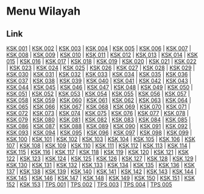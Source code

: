 # Menu Wilayah

## Link

[KSK 001](https://github.com/gigit-pemilu/pemilu-2024-99-luar-negeri/tree/main/pileg-dpr/hitung-suara/sub/99-luar-negeri/sub/63-kuching-malaysia/sub/01-kuching-malaysia/sub/0001-kuching-malaysia/sub/006-ksk-001)
 | 
[KSK 002](https://github.com/gigit-pemilu/pemilu-2024-99-luar-negeri/tree/main/pileg-dpr/hitung-suara/sub/99-luar-negeri/sub/63-kuching-malaysia/sub/01-kuching-malaysia/sub/0001-kuching-malaysia/sub/007-ksk-002)
 | 
[KSK 003](https://github.com/gigit-pemilu/pemilu-2024-99-luar-negeri/tree/main/pileg-dpr/hitung-suara/sub/99-luar-negeri/sub/63-kuching-malaysia/sub/01-kuching-malaysia/sub/0001-kuching-malaysia/sub/008-ksk-003)
 | 
[KSK 004](https://github.com/gigit-pemilu/pemilu-2024-99-luar-negeri/tree/main/pileg-dpr/hitung-suara/sub/99-luar-negeri/sub/63-kuching-malaysia/sub/01-kuching-malaysia/sub/0001-kuching-malaysia/sub/009-ksk-004)
 | 
[KSK 005](https://github.com/gigit-pemilu/pemilu-2024-99-luar-negeri/tree/main/pileg-dpr/hitung-suara/sub/99-luar-negeri/sub/63-kuching-malaysia/sub/01-kuching-malaysia/sub/0001-kuching-malaysia/sub/010-ksk-005)
 | 
[KSK 006](https://github.com/gigit-pemilu/pemilu-2024-99-luar-negeri/tree/main/pileg-dpr/hitung-suara/sub/99-luar-negeri/sub/63-kuching-malaysia/sub/01-kuching-malaysia/sub/0001-kuching-malaysia/sub/011-ksk-006)
 | 
[KSK 007](https://github.com/gigit-pemilu/pemilu-2024-99-luar-negeri/tree/main/pileg-dpr/hitung-suara/sub/99-luar-negeri/sub/63-kuching-malaysia/sub/01-kuching-malaysia/sub/0001-kuching-malaysia/sub/012-ksk-007)
 | 
[KSK 008](https://github.com/gigit-pemilu/pemilu-2024-99-luar-negeri/tree/main/pileg-dpr/hitung-suara/sub/99-luar-negeri/sub/63-kuching-malaysia/sub/01-kuching-malaysia/sub/0001-kuching-malaysia/sub/013-ksk-008)
 | 
[KSK 009](https://github.com/gigit-pemilu/pemilu-2024-99-luar-negeri/tree/main/pileg-dpr/hitung-suara/sub/99-luar-negeri/sub/63-kuching-malaysia/sub/01-kuching-malaysia/sub/0001-kuching-malaysia/sub/014-ksk-009)
 | 
[KSK 010](https://github.com/gigit-pemilu/pemilu-2024-99-luar-negeri/tree/main/pileg-dpr/hitung-suara/sub/99-luar-negeri/sub/63-kuching-malaysia/sub/01-kuching-malaysia/sub/0001-kuching-malaysia/sub/015-ksk-010)
 | 
[KSK 011](https://github.com/gigit-pemilu/pemilu-2024-99-luar-negeri/tree/main/pileg-dpr/hitung-suara/sub/99-luar-negeri/sub/63-kuching-malaysia/sub/01-kuching-malaysia/sub/0001-kuching-malaysia/sub/016-ksk-011)
 | 
[KSK 012](https://github.com/gigit-pemilu/pemilu-2024-99-luar-negeri/tree/main/pileg-dpr/hitung-suara/sub/99-luar-negeri/sub/63-kuching-malaysia/sub/01-kuching-malaysia/sub/0001-kuching-malaysia/sub/017-ksk-012)
 | 
[KSK 013](https://github.com/gigit-pemilu/pemilu-2024-99-luar-negeri/tree/main/pileg-dpr/hitung-suara/sub/99-luar-negeri/sub/63-kuching-malaysia/sub/01-kuching-malaysia/sub/0001-kuching-malaysia/sub/018-ksk-013)
 | 
[KSK 014](https://github.com/gigit-pemilu/pemilu-2024-99-luar-negeri/tree/main/pileg-dpr/hitung-suara/sub/99-luar-negeri/sub/63-kuching-malaysia/sub/01-kuching-malaysia/sub/0001-kuching-malaysia/sub/019-ksk-014)
 | 
[KSK 015](https://github.com/gigit-pemilu/pemilu-2024-99-luar-negeri/tree/main/pileg-dpr/hitung-suara/sub/99-luar-negeri/sub/63-kuching-malaysia/sub/01-kuching-malaysia/sub/0001-kuching-malaysia/sub/020-ksk-015)
 | 
[KSK 016](https://github.com/gigit-pemilu/pemilu-2024-99-luar-negeri/tree/main/pileg-dpr/hitung-suara/sub/99-luar-negeri/sub/63-kuching-malaysia/sub/01-kuching-malaysia/sub/0001-kuching-malaysia/sub/021-ksk-016)
 | 
[KSK 017](https://github.com/gigit-pemilu/pemilu-2024-99-luar-negeri/tree/main/pileg-dpr/hitung-suara/sub/99-luar-negeri/sub/63-kuching-malaysia/sub/01-kuching-malaysia/sub/0001-kuching-malaysia/sub/022-ksk-017)
 | 
[KSK 018](https://github.com/gigit-pemilu/pemilu-2024-99-luar-negeri/tree/main/pileg-dpr/hitung-suara/sub/99-luar-negeri/sub/63-kuching-malaysia/sub/01-kuching-malaysia/sub/0001-kuching-malaysia/sub/023-ksk-018)
 | 
[KSK 019](https://github.com/gigit-pemilu/pemilu-2024-99-luar-negeri/tree/main/pileg-dpr/hitung-suara/sub/99-luar-negeri/sub/63-kuching-malaysia/sub/01-kuching-malaysia/sub/0001-kuching-malaysia/sub/024-ksk-019)
 | 
[KSK 020](https://github.com/gigit-pemilu/pemilu-2024-99-luar-negeri/tree/main/pileg-dpr/hitung-suara/sub/99-luar-negeri/sub/63-kuching-malaysia/sub/01-kuching-malaysia/sub/0001-kuching-malaysia/sub/025-ksk-020)
 | 
[KSK 021](https://github.com/gigit-pemilu/pemilu-2024-99-luar-negeri/tree/main/pileg-dpr/hitung-suara/sub/99-luar-negeri/sub/63-kuching-malaysia/sub/01-kuching-malaysia/sub/0001-kuching-malaysia/sub/026-ksk-021)
 | 
[KSK 022](https://github.com/gigit-pemilu/pemilu-2024-99-luar-negeri/tree/main/pileg-dpr/hitung-suara/sub/99-luar-negeri/sub/63-kuching-malaysia/sub/01-kuching-malaysia/sub/0001-kuching-malaysia/sub/027-ksk-022)
 | 
[KSK 023](https://github.com/gigit-pemilu/pemilu-2024-99-luar-negeri/tree/main/pileg-dpr/hitung-suara/sub/99-luar-negeri/sub/63-kuching-malaysia/sub/01-kuching-malaysia/sub/0001-kuching-malaysia/sub/028-ksk-023)
 | 
[KSK 024](https://github.com/gigit-pemilu/pemilu-2024-99-luar-negeri/tree/main/pileg-dpr/hitung-suara/sub/99-luar-negeri/sub/63-kuching-malaysia/sub/01-kuching-malaysia/sub/0001-kuching-malaysia/sub/029-ksk-024)
 | 
[KSK 025](https://github.com/gigit-pemilu/pemilu-2024-99-luar-negeri/tree/main/pileg-dpr/hitung-suara/sub/99-luar-negeri/sub/63-kuching-malaysia/sub/01-kuching-malaysia/sub/0001-kuching-malaysia/sub/030-ksk-025)
 | 
[KSK 026](https://github.com/gigit-pemilu/pemilu-2024-99-luar-negeri/tree/main/pileg-dpr/hitung-suara/sub/99-luar-negeri/sub/63-kuching-malaysia/sub/01-kuching-malaysia/sub/0001-kuching-malaysia/sub/031-ksk-026)
 | 
[KSK 027](https://github.com/gigit-pemilu/pemilu-2024-99-luar-negeri/tree/main/pileg-dpr/hitung-suara/sub/99-luar-negeri/sub/63-kuching-malaysia/sub/01-kuching-malaysia/sub/0001-kuching-malaysia/sub/032-ksk-027)
 | 
[KSK 028](https://github.com/gigit-pemilu/pemilu-2024-99-luar-negeri/tree/main/pileg-dpr/hitung-suara/sub/99-luar-negeri/sub/63-kuching-malaysia/sub/01-kuching-malaysia/sub/0001-kuching-malaysia/sub/033-ksk-028)
 | 
[KSK 029](https://github.com/gigit-pemilu/pemilu-2024-99-luar-negeri/tree/main/pileg-dpr/hitung-suara/sub/99-luar-negeri/sub/63-kuching-malaysia/sub/01-kuching-malaysia/sub/0001-kuching-malaysia/sub/034-ksk-029)
 | 
[KSK 030](https://github.com/gigit-pemilu/pemilu-2024-99-luar-negeri/tree/main/pileg-dpr/hitung-suara/sub/99-luar-negeri/sub/63-kuching-malaysia/sub/01-kuching-malaysia/sub/0001-kuching-malaysia/sub/035-ksk-030)
 | 
[KSK 031](https://github.com/gigit-pemilu/pemilu-2024-99-luar-negeri/tree/main/pileg-dpr/hitung-suara/sub/99-luar-negeri/sub/63-kuching-malaysia/sub/01-kuching-malaysia/sub/0001-kuching-malaysia/sub/036-ksk-031)
 | 
[KSK 032](https://github.com/gigit-pemilu/pemilu-2024-99-luar-negeri/tree/main/pileg-dpr/hitung-suara/sub/99-luar-negeri/sub/63-kuching-malaysia/sub/01-kuching-malaysia/sub/0001-kuching-malaysia/sub/037-ksk-032)
 | 
[KSK 033](https://github.com/gigit-pemilu/pemilu-2024-99-luar-negeri/tree/main/pileg-dpr/hitung-suara/sub/99-luar-negeri/sub/63-kuching-malaysia/sub/01-kuching-malaysia/sub/0001-kuching-malaysia/sub/038-ksk-033)
 | 
[KSK 034](https://github.com/gigit-pemilu/pemilu-2024-99-luar-negeri/tree/main/pileg-dpr/hitung-suara/sub/99-luar-negeri/sub/63-kuching-malaysia/sub/01-kuching-malaysia/sub/0001-kuching-malaysia/sub/039-ksk-034)
 | 
[KSK 035](https://github.com/gigit-pemilu/pemilu-2024-99-luar-negeri/tree/main/pileg-dpr/hitung-suara/sub/99-luar-negeri/sub/63-kuching-malaysia/sub/01-kuching-malaysia/sub/0001-kuching-malaysia/sub/040-ksk-035)
 | 
[KSK 036](https://github.com/gigit-pemilu/pemilu-2024-99-luar-negeri/tree/main/pileg-dpr/hitung-suara/sub/99-luar-negeri/sub/63-kuching-malaysia/sub/01-kuching-malaysia/sub/0001-kuching-malaysia/sub/041-ksk-036)
 | 
[KSK 037](https://github.com/gigit-pemilu/pemilu-2024-99-luar-negeri/tree/main/pileg-dpr/hitung-suara/sub/99-luar-negeri/sub/63-kuching-malaysia/sub/01-kuching-malaysia/sub/0001-kuching-malaysia/sub/042-ksk-037)
 | 
[KSK 038](https://github.com/gigit-pemilu/pemilu-2024-99-luar-negeri/tree/main/pileg-dpr/hitung-suara/sub/99-luar-negeri/sub/63-kuching-malaysia/sub/01-kuching-malaysia/sub/0001-kuching-malaysia/sub/043-ksk-038)
 | 
[KSK 039](https://github.com/gigit-pemilu/pemilu-2024-99-luar-negeri/tree/main/pileg-dpr/hitung-suara/sub/99-luar-negeri/sub/63-kuching-malaysia/sub/01-kuching-malaysia/sub/0001-kuching-malaysia/sub/044-ksk-039)
 | 
[KSK 040](https://github.com/gigit-pemilu/pemilu-2024-99-luar-negeri/tree/main/pileg-dpr/hitung-suara/sub/99-luar-negeri/sub/63-kuching-malaysia/sub/01-kuching-malaysia/sub/0001-kuching-malaysia/sub/045-ksk-040)
 | 
[KSK 041](https://github.com/gigit-pemilu/pemilu-2024-99-luar-negeri/tree/main/pileg-dpr/hitung-suara/sub/99-luar-negeri/sub/63-kuching-malaysia/sub/01-kuching-malaysia/sub/0001-kuching-malaysia/sub/046-ksk-041)
 | 
[KSK 042](https://github.com/gigit-pemilu/pemilu-2024-99-luar-negeri/tree/main/pileg-dpr/hitung-suara/sub/99-luar-negeri/sub/63-kuching-malaysia/sub/01-kuching-malaysia/sub/0001-kuching-malaysia/sub/047-ksk-042)
 | 
[KSK 043](https://github.com/gigit-pemilu/pemilu-2024-99-luar-negeri/tree/main/pileg-dpr/hitung-suara/sub/99-luar-negeri/sub/63-kuching-malaysia/sub/01-kuching-malaysia/sub/0001-kuching-malaysia/sub/048-ksk-043)
 | 
[KSK 044](https://github.com/gigit-pemilu/pemilu-2024-99-luar-negeri/tree/main/pileg-dpr/hitung-suara/sub/99-luar-negeri/sub/63-kuching-malaysia/sub/01-kuching-malaysia/sub/0001-kuching-malaysia/sub/049-ksk-044)
 | 
[KSK 045](https://github.com/gigit-pemilu/pemilu-2024-99-luar-negeri/tree/main/pileg-dpr/hitung-suara/sub/99-luar-negeri/sub/63-kuching-malaysia/sub/01-kuching-malaysia/sub/0001-kuching-malaysia/sub/050-ksk-045)
 | 
[KSK 046](https://github.com/gigit-pemilu/pemilu-2024-99-luar-negeri/tree/main/pileg-dpr/hitung-suara/sub/99-luar-negeri/sub/63-kuching-malaysia/sub/01-kuching-malaysia/sub/0001-kuching-malaysia/sub/051-ksk-046)
 | 
[KSK 047](https://github.com/gigit-pemilu/pemilu-2024-99-luar-negeri/tree/main/pileg-dpr/hitung-suara/sub/99-luar-negeri/sub/63-kuching-malaysia/sub/01-kuching-malaysia/sub/0001-kuching-malaysia/sub/052-ksk-047)
 | 
[KSK 048](https://github.com/gigit-pemilu/pemilu-2024-99-luar-negeri/tree/main/pileg-dpr/hitung-suara/sub/99-luar-negeri/sub/63-kuching-malaysia/sub/01-kuching-malaysia/sub/0001-kuching-malaysia/sub/053-ksk-048)
 | 
[KSK 049](https://github.com/gigit-pemilu/pemilu-2024-99-luar-negeri/tree/main/pileg-dpr/hitung-suara/sub/99-luar-negeri/sub/63-kuching-malaysia/sub/01-kuching-malaysia/sub/0001-kuching-malaysia/sub/054-ksk-049)
 | 
[KSK 050](https://github.com/gigit-pemilu/pemilu-2024-99-luar-negeri/tree/main/pileg-dpr/hitung-suara/sub/99-luar-negeri/sub/63-kuching-malaysia/sub/01-kuching-malaysia/sub/0001-kuching-malaysia/sub/055-ksk-050)
 | 
[KSK 051](https://github.com/gigit-pemilu/pemilu-2024-99-luar-negeri/tree/main/pileg-dpr/hitung-suara/sub/99-luar-negeri/sub/63-kuching-malaysia/sub/01-kuching-malaysia/sub/0001-kuching-malaysia/sub/056-ksk-051)
 | 
[KSK 052](https://github.com/gigit-pemilu/pemilu-2024-99-luar-negeri/tree/main/pileg-dpr/hitung-suara/sub/99-luar-negeri/sub/63-kuching-malaysia/sub/01-kuching-malaysia/sub/0001-kuching-malaysia/sub/057-ksk-052)
 | 
[KSK 053](https://github.com/gigit-pemilu/pemilu-2024-99-luar-negeri/tree/main/pileg-dpr/hitung-suara/sub/99-luar-negeri/sub/63-kuching-malaysia/sub/01-kuching-malaysia/sub/0001-kuching-malaysia/sub/058-ksk-053)
 | 
[KSK 054](https://github.com/gigit-pemilu/pemilu-2024-99-luar-negeri/tree/main/pileg-dpr/hitung-suara/sub/99-luar-negeri/sub/63-kuching-malaysia/sub/01-kuching-malaysia/sub/0001-kuching-malaysia/sub/059-ksk-054)
 | 
[KSK 055](https://github.com/gigit-pemilu/pemilu-2024-99-luar-negeri/tree/main/pileg-dpr/hitung-suara/sub/99-luar-negeri/sub/63-kuching-malaysia/sub/01-kuching-malaysia/sub/0001-kuching-malaysia/sub/060-ksk-055)
 | 
[KSK 056](https://github.com/gigit-pemilu/pemilu-2024-99-luar-negeri/tree/main/pileg-dpr/hitung-suara/sub/99-luar-negeri/sub/63-kuching-malaysia/sub/01-kuching-malaysia/sub/0001-kuching-malaysia/sub/061-ksk-056)
 | 
[KSK 057](https://github.com/gigit-pemilu/pemilu-2024-99-luar-negeri/tree/main/pileg-dpr/hitung-suara/sub/99-luar-negeri/sub/63-kuching-malaysia/sub/01-kuching-malaysia/sub/0001-kuching-malaysia/sub/062-ksk-057)
 | 
[KSK 058](https://github.com/gigit-pemilu/pemilu-2024-99-luar-negeri/tree/main/pileg-dpr/hitung-suara/sub/99-luar-negeri/sub/63-kuching-malaysia/sub/01-kuching-malaysia/sub/0001-kuching-malaysia/sub/063-ksk-058)
 | 
[KSK 059](https://github.com/gigit-pemilu/pemilu-2024-99-luar-negeri/tree/main/pileg-dpr/hitung-suara/sub/99-luar-negeri/sub/63-kuching-malaysia/sub/01-kuching-malaysia/sub/0001-kuching-malaysia/sub/064-ksk-059)
 | 
[KSK 060](https://github.com/gigit-pemilu/pemilu-2024-99-luar-negeri/tree/main/pileg-dpr/hitung-suara/sub/99-luar-negeri/sub/63-kuching-malaysia/sub/01-kuching-malaysia/sub/0001-kuching-malaysia/sub/065-ksk-060)
 | 
[KSK 061](https://github.com/gigit-pemilu/pemilu-2024-99-luar-negeri/tree/main/pileg-dpr/hitung-suara/sub/99-luar-negeri/sub/63-kuching-malaysia/sub/01-kuching-malaysia/sub/0001-kuching-malaysia/sub/066-ksk-061)
 | 
[KSK 062](https://github.com/gigit-pemilu/pemilu-2024-99-luar-negeri/tree/main/pileg-dpr/hitung-suara/sub/99-luar-negeri/sub/63-kuching-malaysia/sub/01-kuching-malaysia/sub/0001-kuching-malaysia/sub/067-ksk-062)
 | 
[KSK 063](https://github.com/gigit-pemilu/pemilu-2024-99-luar-negeri/tree/main/pileg-dpr/hitung-suara/sub/99-luar-negeri/sub/63-kuching-malaysia/sub/01-kuching-malaysia/sub/0001-kuching-malaysia/sub/068-ksk-063)
 | 
[KSK 064](https://github.com/gigit-pemilu/pemilu-2024-99-luar-negeri/tree/main/pileg-dpr/hitung-suara/sub/99-luar-negeri/sub/63-kuching-malaysia/sub/01-kuching-malaysia/sub/0001-kuching-malaysia/sub/069-ksk-064)
 | 
[KSK 065](https://github.com/gigit-pemilu/pemilu-2024-99-luar-negeri/tree/main/pileg-dpr/hitung-suara/sub/99-luar-negeri/sub/63-kuching-malaysia/sub/01-kuching-malaysia/sub/0001-kuching-malaysia/sub/070-ksk-065)
 | 
[KSK 066](https://github.com/gigit-pemilu/pemilu-2024-99-luar-negeri/tree/main/pileg-dpr/hitung-suara/sub/99-luar-negeri/sub/63-kuching-malaysia/sub/01-kuching-malaysia/sub/0001-kuching-malaysia/sub/071-ksk-066)
 | 
[KSK 067](https://github.com/gigit-pemilu/pemilu-2024-99-luar-negeri/tree/main/pileg-dpr/hitung-suara/sub/99-luar-negeri/sub/63-kuching-malaysia/sub/01-kuching-malaysia/sub/0001-kuching-malaysia/sub/072-ksk-067)
 | 
[KSK 068](https://github.com/gigit-pemilu/pemilu-2024-99-luar-negeri/tree/main/pileg-dpr/hitung-suara/sub/99-luar-negeri/sub/63-kuching-malaysia/sub/01-kuching-malaysia/sub/0001-kuching-malaysia/sub/073-ksk-068)
 | 
[KSK 069](https://github.com/gigit-pemilu/pemilu-2024-99-luar-negeri/tree/main/pileg-dpr/hitung-suara/sub/99-luar-negeri/sub/63-kuching-malaysia/sub/01-kuching-malaysia/sub/0001-kuching-malaysia/sub/074-ksk-069)
 | 
[KSK 070](https://github.com/gigit-pemilu/pemilu-2024-99-luar-negeri/tree/main/pileg-dpr/hitung-suara/sub/99-luar-negeri/sub/63-kuching-malaysia/sub/01-kuching-malaysia/sub/0001-kuching-malaysia/sub/075-ksk-070)
 | 
[KSK 071](https://github.com/gigit-pemilu/pemilu-2024-99-luar-negeri/tree/main/pileg-dpr/hitung-suara/sub/99-luar-negeri/sub/63-kuching-malaysia/sub/01-kuching-malaysia/sub/0001-kuching-malaysia/sub/076-ksk-071)
 | 
[KSK 072](https://github.com/gigit-pemilu/pemilu-2024-99-luar-negeri/tree/main/pileg-dpr/hitung-suara/sub/99-luar-negeri/sub/63-kuching-malaysia/sub/01-kuching-malaysia/sub/0001-kuching-malaysia/sub/077-ksk-072)
 | 
[KSK 073](https://github.com/gigit-pemilu/pemilu-2024-99-luar-negeri/tree/main/pileg-dpr/hitung-suara/sub/99-luar-negeri/sub/63-kuching-malaysia/sub/01-kuching-malaysia/sub/0001-kuching-malaysia/sub/078-ksk-073)
 | 
[KSK 074](https://github.com/gigit-pemilu/pemilu-2024-99-luar-negeri/tree/main/pileg-dpr/hitung-suara/sub/99-luar-negeri/sub/63-kuching-malaysia/sub/01-kuching-malaysia/sub/0001-kuching-malaysia/sub/079-ksk-074)
 | 
[KSK 075](https://github.com/gigit-pemilu/pemilu-2024-99-luar-negeri/tree/main/pileg-dpr/hitung-suara/sub/99-luar-negeri/sub/63-kuching-malaysia/sub/01-kuching-malaysia/sub/0001-kuching-malaysia/sub/080-ksk-075)
 | 
[KSK 076](https://github.com/gigit-pemilu/pemilu-2024-99-luar-negeri/tree/main/pileg-dpr/hitung-suara/sub/99-luar-negeri/sub/63-kuching-malaysia/sub/01-kuching-malaysia/sub/0001-kuching-malaysia/sub/081-ksk-076)
 | 
[KSK 077](https://github.com/gigit-pemilu/pemilu-2024-99-luar-negeri/tree/main/pileg-dpr/hitung-suara/sub/99-luar-negeri/sub/63-kuching-malaysia/sub/01-kuching-malaysia/sub/0001-kuching-malaysia/sub/082-ksk-077)
 | 
[KSK 078](https://github.com/gigit-pemilu/pemilu-2024-99-luar-negeri/tree/main/pileg-dpr/hitung-suara/sub/99-luar-negeri/sub/63-kuching-malaysia/sub/01-kuching-malaysia/sub/0001-kuching-malaysia/sub/083-ksk-078)
 | 
[KSK 079](https://github.com/gigit-pemilu/pemilu-2024-99-luar-negeri/tree/main/pileg-dpr/hitung-suara/sub/99-luar-negeri/sub/63-kuching-malaysia/sub/01-kuching-malaysia/sub/0001-kuching-malaysia/sub/084-ksk-079)
 | 
[KSK 080](https://github.com/gigit-pemilu/pemilu-2024-99-luar-negeri/tree/main/pileg-dpr/hitung-suara/sub/99-luar-negeri/sub/63-kuching-malaysia/sub/01-kuching-malaysia/sub/0001-kuching-malaysia/sub/085-ksk-080)
 | 
[KSK 081](https://github.com/gigit-pemilu/pemilu-2024-99-luar-negeri/tree/main/pileg-dpr/hitung-suara/sub/99-luar-negeri/sub/63-kuching-malaysia/sub/01-kuching-malaysia/sub/0001-kuching-malaysia/sub/086-ksk-081)
 | 
[KSK 082](https://github.com/gigit-pemilu/pemilu-2024-99-luar-negeri/tree/main/pileg-dpr/hitung-suara/sub/99-luar-negeri/sub/63-kuching-malaysia/sub/01-kuching-malaysia/sub/0001-kuching-malaysia/sub/087-ksk-082)
 | 
[KSK 083](https://github.com/gigit-pemilu/pemilu-2024-99-luar-negeri/tree/main/pileg-dpr/hitung-suara/sub/99-luar-negeri/sub/63-kuching-malaysia/sub/01-kuching-malaysia/sub/0001-kuching-malaysia/sub/088-ksk-083)
 | 
[KSK 084](https://github.com/gigit-pemilu/pemilu-2024-99-luar-negeri/tree/main/pileg-dpr/hitung-suara/sub/99-luar-negeri/sub/63-kuching-malaysia/sub/01-kuching-malaysia/sub/0001-kuching-malaysia/sub/089-ksk-084)
 | 
[KSK 085](https://github.com/gigit-pemilu/pemilu-2024-99-luar-negeri/tree/main/pileg-dpr/hitung-suara/sub/99-luar-negeri/sub/63-kuching-malaysia/sub/01-kuching-malaysia/sub/0001-kuching-malaysia/sub/090-ksk-085)
 | 
[KSK 086](https://github.com/gigit-pemilu/pemilu-2024-99-luar-negeri/tree/main/pileg-dpr/hitung-suara/sub/99-luar-negeri/sub/63-kuching-malaysia/sub/01-kuching-malaysia/sub/0001-kuching-malaysia/sub/091-ksk-086)
 | 
[KSK 087](https://github.com/gigit-pemilu/pemilu-2024-99-luar-negeri/tree/main/pileg-dpr/hitung-suara/sub/99-luar-negeri/sub/63-kuching-malaysia/sub/01-kuching-malaysia/sub/0001-kuching-malaysia/sub/092-ksk-087)
 | 
[KSK 088](https://github.com/gigit-pemilu/pemilu-2024-99-luar-negeri/tree/main/pileg-dpr/hitung-suara/sub/99-luar-negeri/sub/63-kuching-malaysia/sub/01-kuching-malaysia/sub/0001-kuching-malaysia/sub/093-ksk-088)
 | 
[KSK 089](https://github.com/gigit-pemilu/pemilu-2024-99-luar-negeri/tree/main/pileg-dpr/hitung-suara/sub/99-luar-negeri/sub/63-kuching-malaysia/sub/01-kuching-malaysia/sub/0001-kuching-malaysia/sub/094-ksk-089)
 | 
[KSK 090](https://github.com/gigit-pemilu/pemilu-2024-99-luar-negeri/tree/main/pileg-dpr/hitung-suara/sub/99-luar-negeri/sub/63-kuching-malaysia/sub/01-kuching-malaysia/sub/0001-kuching-malaysia/sub/095-ksk-090)
 | 
[KSK 091](https://github.com/gigit-pemilu/pemilu-2024-99-luar-negeri/tree/main/pileg-dpr/hitung-suara/sub/99-luar-negeri/sub/63-kuching-malaysia/sub/01-kuching-malaysia/sub/0001-kuching-malaysia/sub/096-ksk-091)
 | 
[KSK 092](https://github.com/gigit-pemilu/pemilu-2024-99-luar-negeri/tree/main/pileg-dpr/hitung-suara/sub/99-luar-negeri/sub/63-kuching-malaysia/sub/01-kuching-malaysia/sub/0001-kuching-malaysia/sub/097-ksk-092)
 | 
[KSK 093](https://github.com/gigit-pemilu/pemilu-2024-99-luar-negeri/tree/main/pileg-dpr/hitung-suara/sub/99-luar-negeri/sub/63-kuching-malaysia/sub/01-kuching-malaysia/sub/0001-kuching-malaysia/sub/098-ksk-093)
 | 
[KSK 094](https://github.com/gigit-pemilu/pemilu-2024-99-luar-negeri/tree/main/pileg-dpr/hitung-suara/sub/99-luar-negeri/sub/63-kuching-malaysia/sub/01-kuching-malaysia/sub/0001-kuching-malaysia/sub/099-ksk-094)
 | 
[KSK 095](https://github.com/gigit-pemilu/pemilu-2024-99-luar-negeri/tree/main/pileg-dpr/hitung-suara/sub/99-luar-negeri/sub/63-kuching-malaysia/sub/01-kuching-malaysia/sub/0001-kuching-malaysia/sub/100-ksk-095)
 | 
[KSK 096](https://github.com/gigit-pemilu/pemilu-2024-99-luar-negeri/tree/main/pileg-dpr/hitung-suara/sub/99-luar-negeri/sub/63-kuching-malaysia/sub/01-kuching-malaysia/sub/0001-kuching-malaysia/sub/101-ksk-096)
 | 
[KSK 097](https://github.com/gigit-pemilu/pemilu-2024-99-luar-negeri/tree/main/pileg-dpr/hitung-suara/sub/99-luar-negeri/sub/63-kuching-malaysia/sub/01-kuching-malaysia/sub/0001-kuching-malaysia/sub/102-ksk-097)
 | 
[KSK 098](https://github.com/gigit-pemilu/pemilu-2024-99-luar-negeri/tree/main/pileg-dpr/hitung-suara/sub/99-luar-negeri/sub/63-kuching-malaysia/sub/01-kuching-malaysia/sub/0001-kuching-malaysia/sub/103-ksk-098)
 | 
[KSK 099](https://github.com/gigit-pemilu/pemilu-2024-99-luar-negeri/tree/main/pileg-dpr/hitung-suara/sub/99-luar-negeri/sub/63-kuching-malaysia/sub/01-kuching-malaysia/sub/0001-kuching-malaysia/sub/104-ksk-099)
 | 
[KSK 100](https://github.com/gigit-pemilu/pemilu-2024-99-luar-negeri/tree/main/pileg-dpr/hitung-suara/sub/99-luar-negeri/sub/63-kuching-malaysia/sub/01-kuching-malaysia/sub/0001-kuching-malaysia/sub/105-ksk-100)
 | 
[KSK 101](https://github.com/gigit-pemilu/pemilu-2024-99-luar-negeri/tree/main/pileg-dpr/hitung-suara/sub/99-luar-negeri/sub/63-kuching-malaysia/sub/01-kuching-malaysia/sub/0001-kuching-malaysia/sub/106-ksk-101)
 | 
[KSK 102](https://github.com/gigit-pemilu/pemilu-2024-99-luar-negeri/tree/main/pileg-dpr/hitung-suara/sub/99-luar-negeri/sub/63-kuching-malaysia/sub/01-kuching-malaysia/sub/0001-kuching-malaysia/sub/107-ksk-102)
 | 
[KSK 103](https://github.com/gigit-pemilu/pemilu-2024-99-luar-negeri/tree/main/pileg-dpr/hitung-suara/sub/99-luar-negeri/sub/63-kuching-malaysia/sub/01-kuching-malaysia/sub/0001-kuching-malaysia/sub/108-ksk-103)
 | 
[KSK 104](https://github.com/gigit-pemilu/pemilu-2024-99-luar-negeri/tree/main/pileg-dpr/hitung-suara/sub/99-luar-negeri/sub/63-kuching-malaysia/sub/01-kuching-malaysia/sub/0001-kuching-malaysia/sub/109-ksk-104)
 | 
[KSK 105](https://github.com/gigit-pemilu/pemilu-2024-99-luar-negeri/tree/main/pileg-dpr/hitung-suara/sub/99-luar-negeri/sub/63-kuching-malaysia/sub/01-kuching-malaysia/sub/0001-kuching-malaysia/sub/110-ksk-105)
 | 
[KSK 106](https://github.com/gigit-pemilu/pemilu-2024-99-luar-negeri/tree/main/pileg-dpr/hitung-suara/sub/99-luar-negeri/sub/63-kuching-malaysia/sub/01-kuching-malaysia/sub/0001-kuching-malaysia/sub/111-ksk-106)
 | 
[KSK 107](https://github.com/gigit-pemilu/pemilu-2024-99-luar-negeri/tree/main/pileg-dpr/hitung-suara/sub/99-luar-negeri/sub/63-kuching-malaysia/sub/01-kuching-malaysia/sub/0001-kuching-malaysia/sub/112-ksk-107)
 | 
[KSK 108](https://github.com/gigit-pemilu/pemilu-2024-99-luar-negeri/tree/main/pileg-dpr/hitung-suara/sub/99-luar-negeri/sub/63-kuching-malaysia/sub/01-kuching-malaysia/sub/0001-kuching-malaysia/sub/113-ksk-108)
 | 
[KSK 109](https://github.com/gigit-pemilu/pemilu-2024-99-luar-negeri/tree/main/pileg-dpr/hitung-suara/sub/99-luar-negeri/sub/63-kuching-malaysia/sub/01-kuching-malaysia/sub/0001-kuching-malaysia/sub/114-ksk-109)
 | 
[KSK 110](https://github.com/gigit-pemilu/pemilu-2024-99-luar-negeri/tree/main/pileg-dpr/hitung-suara/sub/99-luar-negeri/sub/63-kuching-malaysia/sub/01-kuching-malaysia/sub/0001-kuching-malaysia/sub/115-ksk-110)
 | 
[KSK 111](https://github.com/gigit-pemilu/pemilu-2024-99-luar-negeri/tree/main/pileg-dpr/hitung-suara/sub/99-luar-negeri/sub/63-kuching-malaysia/sub/01-kuching-malaysia/sub/0001-kuching-malaysia/sub/116-ksk-111)
 | 
[KSK 112](https://github.com/gigit-pemilu/pemilu-2024-99-luar-negeri/tree/main/pileg-dpr/hitung-suara/sub/99-luar-negeri/sub/63-kuching-malaysia/sub/01-kuching-malaysia/sub/0001-kuching-malaysia/sub/117-ksk-112)
 | 
[KSK 113](https://github.com/gigit-pemilu/pemilu-2024-99-luar-negeri/tree/main/pileg-dpr/hitung-suara/sub/99-luar-negeri/sub/63-kuching-malaysia/sub/01-kuching-malaysia/sub/0001-kuching-malaysia/sub/118-ksk-113)
 | 
[KSK 114](https://github.com/gigit-pemilu/pemilu-2024-99-luar-negeri/tree/main/pileg-dpr/hitung-suara/sub/99-luar-negeri/sub/63-kuching-malaysia/sub/01-kuching-malaysia/sub/0001-kuching-malaysia/sub/119-ksk-114)
 | 
[KSK 115](https://github.com/gigit-pemilu/pemilu-2024-99-luar-negeri/tree/main/pileg-dpr/hitung-suara/sub/99-luar-negeri/sub/63-kuching-malaysia/sub/01-kuching-malaysia/sub/0001-kuching-malaysia/sub/120-ksk-115)
 | 
[KSK 116](https://github.com/gigit-pemilu/pemilu-2024-99-luar-negeri/tree/main/pileg-dpr/hitung-suara/sub/99-luar-negeri/sub/63-kuching-malaysia/sub/01-kuching-malaysia/sub/0001-kuching-malaysia/sub/121-ksk-116)
 | 
[KSK 117](https://github.com/gigit-pemilu/pemilu-2024-99-luar-negeri/tree/main/pileg-dpr/hitung-suara/sub/99-luar-negeri/sub/63-kuching-malaysia/sub/01-kuching-malaysia/sub/0001-kuching-malaysia/sub/122-ksk-117)
 | 
[KSK 118](https://github.com/gigit-pemilu/pemilu-2024-99-luar-negeri/tree/main/pileg-dpr/hitung-suara/sub/99-luar-negeri/sub/63-kuching-malaysia/sub/01-kuching-malaysia/sub/0001-kuching-malaysia/sub/123-ksk-118)
 | 
[KSK 119](https://github.com/gigit-pemilu/pemilu-2024-99-luar-negeri/tree/main/pileg-dpr/hitung-suara/sub/99-luar-negeri/sub/63-kuching-malaysia/sub/01-kuching-malaysia/sub/0001-kuching-malaysia/sub/124-ksk-119)
 | 
[KSK 120](https://github.com/gigit-pemilu/pemilu-2024-99-luar-negeri/tree/main/pileg-dpr/hitung-suara/sub/99-luar-negeri/sub/63-kuching-malaysia/sub/01-kuching-malaysia/sub/0001-kuching-malaysia/sub/125-ksk-120)
 | 
[KSK 121](https://github.com/gigit-pemilu/pemilu-2024-99-luar-negeri/tree/main/pileg-dpr/hitung-suara/sub/99-luar-negeri/sub/63-kuching-malaysia/sub/01-kuching-malaysia/sub/0001-kuching-malaysia/sub/126-ksk-121)
 | 
[KSK 122](https://github.com/gigit-pemilu/pemilu-2024-99-luar-negeri/tree/main/pileg-dpr/hitung-suara/sub/99-luar-negeri/sub/63-kuching-malaysia/sub/01-kuching-malaysia/sub/0001-kuching-malaysia/sub/127-ksk-122)
 | 
[KSK 123](https://github.com/gigit-pemilu/pemilu-2024-99-luar-negeri/tree/main/pileg-dpr/hitung-suara/sub/99-luar-negeri/sub/63-kuching-malaysia/sub/01-kuching-malaysia/sub/0001-kuching-malaysia/sub/128-ksk-123)
 | 
[KSK 124](https://github.com/gigit-pemilu/pemilu-2024-99-luar-negeri/tree/main/pileg-dpr/hitung-suara/sub/99-luar-negeri/sub/63-kuching-malaysia/sub/01-kuching-malaysia/sub/0001-kuching-malaysia/sub/129-ksk-124)
 | 
[KSK 125](https://github.com/gigit-pemilu/pemilu-2024-99-luar-negeri/tree/main/pileg-dpr/hitung-suara/sub/99-luar-negeri/sub/63-kuching-malaysia/sub/01-kuching-malaysia/sub/0001-kuching-malaysia/sub/130-ksk-125)
 | 
[KSK 126](https://github.com/gigit-pemilu/pemilu-2024-99-luar-negeri/tree/main/pileg-dpr/hitung-suara/sub/99-luar-negeri/sub/63-kuching-malaysia/sub/01-kuching-malaysia/sub/0001-kuching-malaysia/sub/131-ksk-126)
 | 
[KSK 127](https://github.com/gigit-pemilu/pemilu-2024-99-luar-negeri/tree/main/pileg-dpr/hitung-suara/sub/99-luar-negeri/sub/63-kuching-malaysia/sub/01-kuching-malaysia/sub/0001-kuching-malaysia/sub/132-ksk-127)
 | 
[KSK 128](https://github.com/gigit-pemilu/pemilu-2024-99-luar-negeri/tree/main/pileg-dpr/hitung-suara/sub/99-luar-negeri/sub/63-kuching-malaysia/sub/01-kuching-malaysia/sub/0001-kuching-malaysia/sub/133-ksk-128)
 | 
[KSK 129](https://github.com/gigit-pemilu/pemilu-2024-99-luar-negeri/tree/main/pileg-dpr/hitung-suara/sub/99-luar-negeri/sub/63-kuching-malaysia/sub/01-kuching-malaysia/sub/0001-kuching-malaysia/sub/134-ksk-129)
 | 
[KSK 130](https://github.com/gigit-pemilu/pemilu-2024-99-luar-negeri/tree/main/pileg-dpr/hitung-suara/sub/99-luar-negeri/sub/63-kuching-malaysia/sub/01-kuching-malaysia/sub/0001-kuching-malaysia/sub/135-ksk-130)
 | 
[KSK 131](https://github.com/gigit-pemilu/pemilu-2024-99-luar-negeri/tree/main/pileg-dpr/hitung-suara/sub/99-luar-negeri/sub/63-kuching-malaysia/sub/01-kuching-malaysia/sub/0001-kuching-malaysia/sub/136-ksk-131)
 | 
[KSK 132](https://github.com/gigit-pemilu/pemilu-2024-99-luar-negeri/tree/main/pileg-dpr/hitung-suara/sub/99-luar-negeri/sub/63-kuching-malaysia/sub/01-kuching-malaysia/sub/0001-kuching-malaysia/sub/137-ksk-132)
 | 
[KSK 133](https://github.com/gigit-pemilu/pemilu-2024-99-luar-negeri/tree/main/pileg-dpr/hitung-suara/sub/99-luar-negeri/sub/63-kuching-malaysia/sub/01-kuching-malaysia/sub/0001-kuching-malaysia/sub/138-ksk-133)
 | 
[KSK 134](https://github.com/gigit-pemilu/pemilu-2024-99-luar-negeri/tree/main/pileg-dpr/hitung-suara/sub/99-luar-negeri/sub/63-kuching-malaysia/sub/01-kuching-malaysia/sub/0001-kuching-malaysia/sub/139-ksk-134)
 | 
[KSK 135](https://github.com/gigit-pemilu/pemilu-2024-99-luar-negeri/tree/main/pileg-dpr/hitung-suara/sub/99-luar-negeri/sub/63-kuching-malaysia/sub/01-kuching-malaysia/sub/0001-kuching-malaysia/sub/140-ksk-135)
 | 
[KSK 136](https://github.com/gigit-pemilu/pemilu-2024-99-luar-negeri/tree/main/pileg-dpr/hitung-suara/sub/99-luar-negeri/sub/63-kuching-malaysia/sub/01-kuching-malaysia/sub/0001-kuching-malaysia/sub/141-ksk-136)
 | 
[KSK 137](https://github.com/gigit-pemilu/pemilu-2024-99-luar-negeri/tree/main/pileg-dpr/hitung-suara/sub/99-luar-negeri/sub/63-kuching-malaysia/sub/01-kuching-malaysia/sub/0001-kuching-malaysia/sub/142-ksk-137)
 | 
[KSK 138](https://github.com/gigit-pemilu/pemilu-2024-99-luar-negeri/tree/main/pileg-dpr/hitung-suara/sub/99-luar-negeri/sub/63-kuching-malaysia/sub/01-kuching-malaysia/sub/0001-kuching-malaysia/sub/143-ksk-138)
 | 
[KSK 139](https://github.com/gigit-pemilu/pemilu-2024-99-luar-negeri/tree/main/pileg-dpr/hitung-suara/sub/99-luar-negeri/sub/63-kuching-malaysia/sub/01-kuching-malaysia/sub/0001-kuching-malaysia/sub/144-ksk-139)
 | 
[KSK 140](https://github.com/gigit-pemilu/pemilu-2024-99-luar-negeri/tree/main/pileg-dpr/hitung-suara/sub/99-luar-negeri/sub/63-kuching-malaysia/sub/01-kuching-malaysia/sub/0001-kuching-malaysia/sub/145-ksk-140)
 | 
[KSK 141](https://github.com/gigit-pemilu/pemilu-2024-99-luar-negeri/tree/main/pileg-dpr/hitung-suara/sub/99-luar-negeri/sub/63-kuching-malaysia/sub/01-kuching-malaysia/sub/0001-kuching-malaysia/sub/146-ksk-141)
 | 
[KSK 142](https://github.com/gigit-pemilu/pemilu-2024-99-luar-negeri/tree/main/pileg-dpr/hitung-suara/sub/99-luar-negeri/sub/63-kuching-malaysia/sub/01-kuching-malaysia/sub/0001-kuching-malaysia/sub/147-ksk-142)
 | 
[KSK 143](https://github.com/gigit-pemilu/pemilu-2024-99-luar-negeri/tree/main/pileg-dpr/hitung-suara/sub/99-luar-negeri/sub/63-kuching-malaysia/sub/01-kuching-malaysia/sub/0001-kuching-malaysia/sub/148-ksk-143)
 | 
[KSK 144](https://github.com/gigit-pemilu/pemilu-2024-99-luar-negeri/tree/main/pileg-dpr/hitung-suara/sub/99-luar-negeri/sub/63-kuching-malaysia/sub/01-kuching-malaysia/sub/0001-kuching-malaysia/sub/149-ksk-144)
 | 
[KSK 145](https://github.com/gigit-pemilu/pemilu-2024-99-luar-negeri/tree/main/pileg-dpr/hitung-suara/sub/99-luar-negeri/sub/63-kuching-malaysia/sub/01-kuching-malaysia/sub/0001-kuching-malaysia/sub/150-ksk-145)
 | 
[KSK 146](https://github.com/gigit-pemilu/pemilu-2024-99-luar-negeri/tree/main/pileg-dpr/hitung-suara/sub/99-luar-negeri/sub/63-kuching-malaysia/sub/01-kuching-malaysia/sub/0001-kuching-malaysia/sub/151-ksk-146)
 | 
[KSK 147](https://github.com/gigit-pemilu/pemilu-2024-99-luar-negeri/tree/main/pileg-dpr/hitung-suara/sub/99-luar-negeri/sub/63-kuching-malaysia/sub/01-kuching-malaysia/sub/0001-kuching-malaysia/sub/152-ksk-147)
 | 
[KSK 148](https://github.com/gigit-pemilu/pemilu-2024-99-luar-negeri/tree/main/pileg-dpr/hitung-suara/sub/99-luar-negeri/sub/63-kuching-malaysia/sub/01-kuching-malaysia/sub/0001-kuching-malaysia/sub/153-ksk-148)
 | 
[KSK 149](https://github.com/gigit-pemilu/pemilu-2024-99-luar-negeri/tree/main/pileg-dpr/hitung-suara/sub/99-luar-negeri/sub/63-kuching-malaysia/sub/01-kuching-malaysia/sub/0001-kuching-malaysia/sub/154-ksk-149)
 | 
[KSK 150](https://github.com/gigit-pemilu/pemilu-2024-99-luar-negeri/tree/main/pileg-dpr/hitung-suara/sub/99-luar-negeri/sub/63-kuching-malaysia/sub/01-kuching-malaysia/sub/0001-kuching-malaysia/sub/155-ksk-150)
 | 
[KSK 151](https://github.com/gigit-pemilu/pemilu-2024-99-luar-negeri/tree/main/pileg-dpr/hitung-suara/sub/99-luar-negeri/sub/63-kuching-malaysia/sub/01-kuching-malaysia/sub/0001-kuching-malaysia/sub/156-ksk-151)
 | 
[KSK 152](https://github.com/gigit-pemilu/pemilu-2024-99-luar-negeri/tree/main/pileg-dpr/hitung-suara/sub/99-luar-negeri/sub/63-kuching-malaysia/sub/01-kuching-malaysia/sub/0001-kuching-malaysia/sub/157-ksk-152)
 | 
[KSK 153](https://github.com/gigit-pemilu/pemilu-2024-99-luar-negeri/tree/main/pileg-dpr/hitung-suara/sub/99-luar-negeri/sub/63-kuching-malaysia/sub/01-kuching-malaysia/sub/0001-kuching-malaysia/sub/158-ksk-153)
 | 
[TPS 001](https://github.com/gigit-pemilu/pemilu-2024-99-luar-negeri/tree/main/pileg-dpr/hitung-suara/sub/99-luar-negeri/sub/63-kuching-malaysia/sub/01-kuching-malaysia/sub/0001-kuching-malaysia/sub/001-tps)
 | 
[TPS 002](https://github.com/gigit-pemilu/pemilu-2024-99-luar-negeri/tree/main/pileg-dpr/hitung-suara/sub/99-luar-negeri/sub/63-kuching-malaysia/sub/01-kuching-malaysia/sub/0001-kuching-malaysia/sub/002-tps)
 | 
[TPS 003](https://github.com/gigit-pemilu/pemilu-2024-99-luar-negeri/tree/main/pileg-dpr/hitung-suara/sub/99-luar-negeri/sub/63-kuching-malaysia/sub/01-kuching-malaysia/sub/0001-kuching-malaysia/sub/003-tps)
 | 
[TPS 004](https://github.com/gigit-pemilu/pemilu-2024-99-luar-negeri/tree/main/pileg-dpr/hitung-suara/sub/99-luar-negeri/sub/63-kuching-malaysia/sub/01-kuching-malaysia/sub/0001-kuching-malaysia/sub/004-tps)
 | 
[TPS 005](https://github.com/gigit-pemilu/pemilu-2024-99-luar-negeri/tree/main/pileg-dpr/hitung-suara/sub/99-luar-negeri/sub/63-kuching-malaysia/sub/01-kuching-malaysia/sub/0001-kuching-malaysia/sub/005-tps)

